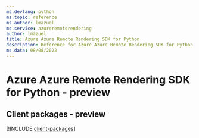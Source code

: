 ```yaml
---
ms.devlang: python
ms.topic: reference
ms.author: lmazuel
ms.service: azureremoterendering
author: lmazuel
title: Azure Azure Remote Rendering SDK for Python
description: Reference for Azure Azure Remote Rendering SDK for Python
ms.data: 08/08/2022
---
```

# Azure Azure Remote Rendering SDK for Python - preview

## Client packages - preview
[!INCLUDE [client-packages](azure-remote-rendering-client-index.md)]